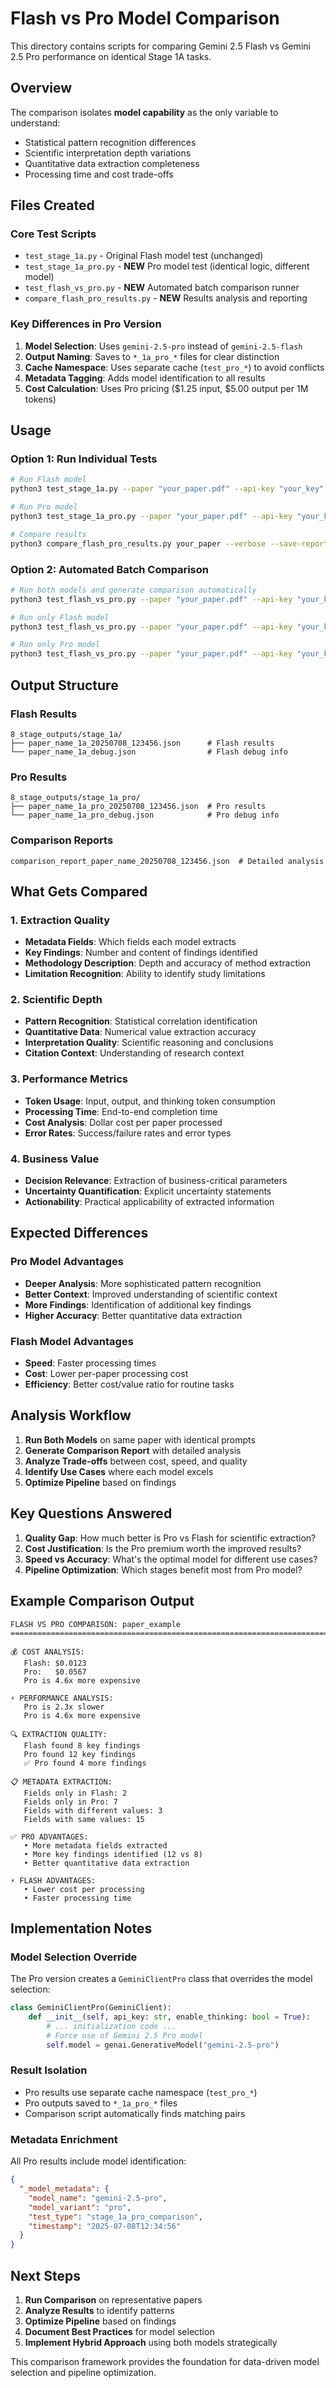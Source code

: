# Flash vs Pro Model Comparison

This directory contains scripts for comparing Gemini 2.5 Flash vs Gemini 2.5 Pro performance on identical Stage 1A tasks.

## Overview

The comparison isolates **model capability** as the only variable to understand:
- Statistical pattern recognition differences
- Scientific interpretation depth variations  
- Quantitative data extraction completeness
- Processing time and cost trade-offs

## Files Created

### Core Test Scripts
- `test_stage_1a.py` - Original Flash model test (unchanged)
- `test_stage_1a_pro.py` - **NEW** Pro model test (identical logic, different model)
- `test_flash_vs_pro.py` - **NEW** Automated batch comparison runner
- `compare_flash_pro_results.py` - **NEW** Results analysis and reporting

### Key Differences in Pro Version

1. **Model Selection**: Uses `gemini-2.5-pro` instead of `gemini-2.5-flash`
2. **Output Naming**: Saves to `*_1a_pro_*` files for clear distinction
3. **Cache Namespace**: Uses separate cache (`test_pro_*`) to avoid conflicts
4. **Metadata Tagging**: Adds model identification to all results
5. **Cost Calculation**: Uses Pro pricing ($1.25 input, $5.00 output per 1M tokens)

## Usage

### Option 1: Run Individual Tests

```bash
# Run Flash model
python3 test_stage_1a.py --paper "your_paper.pdf" --api-key "your_key"

# Run Pro model  
python3 test_stage_1a_pro.py --paper "your_paper.pdf" --api-key "your_key"

# Compare results
python3 compare_flash_pro_results.py your_paper --verbose --save-report
```

### Option 2: Automated Batch Comparison

```bash
# Run both models and generate comparison automatically
python3 test_flash_vs_pro.py --paper "your_paper.pdf" --api-key "your_key" --verbose

# Run only Flash model
python3 test_flash_vs_pro.py --paper "your_paper.pdf" --api-key "your_key" --flash-only

# Run only Pro model
python3 test_flash_vs_pro.py --paper "your_paper.pdf" --api-key "your_key" --pro-only
```

## Output Structure

### Flash Results
```
8_stage_outputs/stage_1a/
├── paper_name_1a_20250708_123456.json      # Flash results
└── paper_name_1a_debug.json                # Flash debug info
```

### Pro Results  
```
8_stage_outputs/stage_1a_pro/
├── paper_name_1a_pro_20250708_123456.json  # Pro results
└── paper_name_1a_pro_debug.json            # Pro debug info
```

### Comparison Reports
```
comparison_report_paper_name_20250708_123456.json  # Detailed analysis
```

## What Gets Compared

### 1. Extraction Quality
- **Metadata Fields**: Which fields each model extracts
- **Key Findings**: Number and content of findings identified
- **Methodology Description**: Depth and accuracy of method extraction
- **Limitation Recognition**: Ability to identify study limitations

### 2. Scientific Depth
- **Pattern Recognition**: Statistical correlation identification
- **Quantitative Data**: Numerical value extraction accuracy
- **Interpretation Quality**: Scientific reasoning and conclusions
- **Citation Context**: Understanding of research context

### 3. Performance Metrics
- **Token Usage**: Input, output, and thinking token consumption
- **Processing Time**: End-to-end completion time
- **Cost Analysis**: Dollar cost per paper processed
- **Error Rates**: Success/failure rates and error types

### 4. Business Value
- **Decision Relevance**: Extraction of business-critical parameters
- **Uncertainty Quantification**: Explicit uncertainty statements
- **Actionability**: Practical applicability of extracted information

## Expected Differences

### Pro Model Advantages
- **Deeper Analysis**: More sophisticated pattern recognition
- **Better Context**: Improved understanding of scientific context
- **More Findings**: Identification of additional key findings
- **Higher Accuracy**: Better quantitative data extraction

### Flash Model Advantages  
- **Speed**: Faster processing times
- **Cost**: Lower per-paper processing cost
- **Efficiency**: Better cost/value ratio for routine tasks

## Analysis Workflow

1. **Run Both Models** on same paper with identical prompts
2. **Generate Comparison Report** with detailed analysis
3. **Analyze Trade-offs** between cost, speed, and quality
4. **Identify Use Cases** where each model excels
5. **Optimize Pipeline** based on findings

## Key Questions Answered

1. **Quality Gap**: How much better is Pro vs Flash for scientific extraction?
2. **Cost Justification**: Is the Pro premium worth the improved results?
3. **Speed vs Accuracy**: What's the optimal model for different use cases?
4. **Pipeline Optimization**: Which stages benefit most from Pro model?

## Example Comparison Output

```
FLASH VS PRO COMPARISON: paper_example
================================================================================

💰 COST ANALYSIS:
   Flash: $0.0123
   Pro:   $0.0567
   Pro is 4.6x more expensive

⚡ PERFORMANCE ANALYSIS:
   Pro is 2.3x slower
   Pro is 4.6x more expensive

🔍 EXTRACTION QUALITY:
   Flash found 8 key findings
   Pro found 12 key findings  
   ✅ Pro found 4 more findings

📋 METADATA EXTRACTION:
   Fields only in Flash: 2
   Fields only in Pro: 7
   Fields with different values: 3
   Fields with same values: 15

✅ PRO ADVANTAGES:
   • More metadata fields extracted
   • More key findings identified (12 vs 8)
   • Better quantitative data extraction

⚡ FLASH ADVANTAGES:
   • Lower cost per processing
   • Faster processing time
```

## Implementation Notes

### Model Selection Override
The Pro version creates a `GeminiClientPro` class that overrides the model selection:

```python
class GeminiClientPro(GeminiClient):
    def __init__(self, api_key: str, enable_thinking: bool = True):
        # ... initialization code ...
        # Force use of Gemini 2.5 Pro model
        self.model = genai.GenerativeModel("gemini-2.5-pro")
```

### Result Isolation
- Pro results use separate cache namespace (`test_pro_*`)
- Pro outputs saved to `*_1a_pro_*` files
- Comparison script automatically finds matching pairs

### Metadata Enrichment
All Pro results include model identification:
```json
{
  "_model_metadata": {
    "model_name": "gemini-2.5-pro",
    "model_variant": "pro", 
    "test_type": "stage_1a_pro_comparison",
    "timestamp": "2025-07-08T12:34:56"
  }
}
```

## Next Steps

1. **Run Comparison** on representative papers
2. **Analyze Results** to identify patterns
3. **Optimize Pipeline** based on findings
4. **Document Best Practices** for model selection
5. **Implement Hybrid Approach** using both models strategically

This comparison framework provides the foundation for data-driven model selection and pipeline optimization.